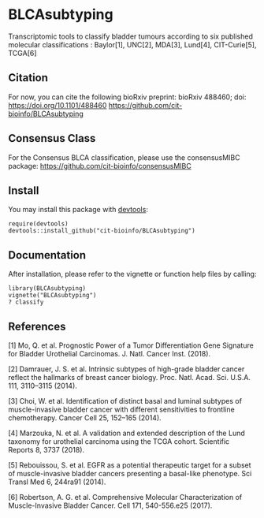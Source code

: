 # BLCAsubtyping
Transcriptomic tools to classify bladder tumours according to six published molecular classifications : Baylor[1], UNC[2], MDA[3], Lund[4], CIT-Curie[5], TCGA[6]

## Citation
For now, you can cite the following bioRxiv preprint: bioRxiv 488460; doi: https://doi.org/10.1101/488460
<https://github.com/cit-bioinfo/BLCAsubtyping>

## Consensus Class

For the Consensus BLCA classification, please use the consensusMIBC package: https://github.com/cit-bioinfo/consensusMIBC 

## Install
You may install this package with [devtools]:

[devtools]: https://github.com/hadley/devtools

```{r}
require(devtools)
devtools::install_github("cit-bioinfo/BLCAsubtyping")
```

## Documentation

After installation, please refer to the vignette or function help files by calling:

```{r}
library(BLCAsubtyping)
vignette("BLCAsubtyping")
? classify
```

## References
[1] Mo, Q. et al. Prognostic Power of a Tumor Differentiation Gene Signature for Bladder Urothelial Carcinomas. J. Natl. Cancer Inst. (2018).

[2] Damrauer, J. S. et al. Intrinsic subtypes of high-grade bladder cancer reflect the hallmarks of breast cancer biology. Proc. Natl. Acad. Sci. U.S.A. 111, 3110–3115 (2014).

[3] Choi, W. et al. Identification of distinct basal and luminal subtypes of muscle-invasive bladder cancer with different sensitivities to frontline chemotherapy. Cancer Cell 25, 152–165 (2014).

[4] Marzouka, N. et al. A validation and extended description of the Lund taxonomy for urothelial carcinoma using the TCGA cohort. Scientific Reports 8, 3737 (2018).

[5] Rebouissou, S. et al. EGFR as a potential therapeutic target for a subset of muscle-invasive bladder cancers presenting a basal-like phenotype. Sci Transl Med 6, 244ra91 (2014).

[6] Robertson, A. G. et al. Comprehensive Molecular Characterization of Muscle-Invasive Bladder Cancer. Cell 171, 540-556.e25 (2017).
 

